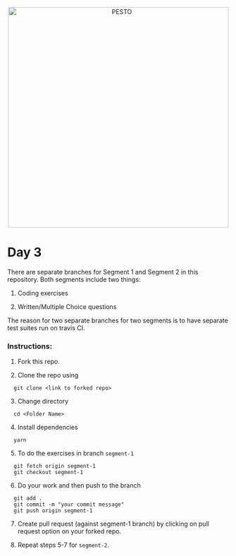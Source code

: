 <p align="center">
  <a href="https://pesto.tech/">
    <img alt="PESTO" src="https://www.pesto.tech/assets/pestoblack.svg" width="500">
  </a>
</p>

# Day 3

There are separate branches for Segment 1 and Segment 2 in this repository. Both segments include two things:

1) Coding exercises

2) Written/Multiple Choice questions

The reason for two separate branches for two segments is to have separate test suites run on travis CI.

### Instructions:

1) Fork this repo.

2) Clone the repo using
  ```
    git clone <link to forked repo>
  ```

3) Change directory
  ```
    cd <Folder Name>
  ```

4) Install dependencies
  ```
    yarn
  ```

5) To do the exercises in branch `segment-1`
  ```
    git fetch origin segment-1
    git checkout segment-1
  ```

6) Do your work and then push to the branch
  ```
    git add .
    git commit -m "your commit message"
    git push origin segment-1
  ```

7) Create pull request (against segment-1 branch) by clicking on pull request option
on your forked repo.

8) Repeat steps 5-7 for `segment-2`.

